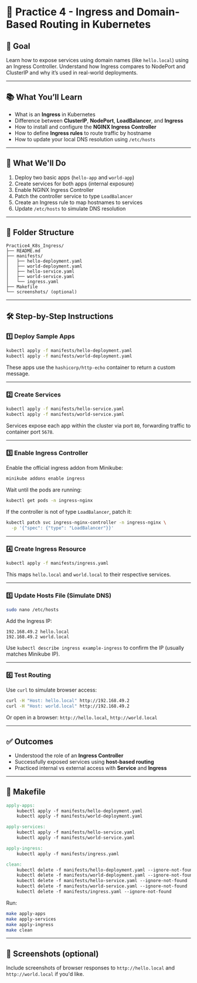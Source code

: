 # 📘 Practice 4 - Ingress and Domain-Based Routing in Kubernetes

## 🎯 Goal
Learn how to expose services using domain names (like `hello.local`) using an Ingress Controller. Understand how Ingress compares to NodePort and ClusterIP and why it’s used in real-world deployments.

---

## 📚 What You’ll Learn
- What is an **Ingress** in Kubernetes
- Difference between **ClusterIP**, **NodePort**, **LoadBalancer**, and **Ingress**
- How to install and configure the **NGINX Ingress Controller**
- How to define **Ingress rules** to route traffic by hostname
- How to update your local DNS resolution using `/etc/hosts`

---

## 🧱 What We'll Do
1. Deploy two basic apps (`hello-app` and `world-app`)
2. Create services for both apps (internal exposure)
3. Enable NGINX Ingress Controller
4. Patch the controller service to type `LoadBalancer`
5. Create an Ingress rule to map hostnames to services
6. Update `/etc/hosts` to simulate DNS resolution

---

## 📁 Folder Structure
```
Practice4_K8s_Ingress/
├── README.md
├── manifests/
│   ├── hello-deployment.yaml
│   ├── world-deployment.yaml
│   ├── hello-service.yaml
│   ├── world-service.yaml
│   └── ingress.yaml
├── Makefile
└── screenshots/ (optional)
```

---

## 🛠️ Step-by-Step Instructions

### 1️⃣ Deploy Sample Apps
```bash
kubectl apply -f manifests/hello-deployment.yaml
kubectl apply -f manifests/world-deployment.yaml
```
These apps use the `hashicorp/http-echo` container to return a custom message.

---

### 2️⃣ Create Services
```bash
kubectl apply -f manifests/hello-service.yaml
kubectl apply -f manifests/world-service.yaml
```
Services expose each app within the cluster via port `80`, forwarding traffic to container port `5678`.

---

### 3️⃣ Enable Ingress Controller
Enable the official ingress addon from Minikube:
```bash
minikube addons enable ingress
```
Wait until the pods are running:
```bash
kubectl get pods -n ingress-nginx
```
If the controller is not of type `LoadBalancer`, patch it:
```bash
kubectl patch svc ingress-nginx-controller -n ingress-nginx \
  -p '{"spec": {"type": "LoadBalancer"}}'
```

---

### 4️⃣ Create Ingress Resource
```bash
kubectl apply -f manifests/ingress.yaml
```
This maps `hello.local` and `world.local` to their respective services.

---

### 5️⃣ Update Hosts File (Simulate DNS)
```bash
sudo nano /etc/hosts
```
Add the Ingress IP:
```
192.168.49.2 hello.local
192.168.49.2 world.local
```
Use `kubectl describe ingress example-ingress` to confirm the IP (usually matches Minikube IP).

---

### 6️⃣ Test Routing
Use `curl` to simulate browser access:
```bash
curl -H "Host: hello.local" http://192.168.49.2
curl -H "Host: world.local" http://192.168.49.2
```
Or open in a browser: `http://hello.local`, `http://world.local`

---

## ✅ Outcomes
- Understood the role of an **Ingress Controller**
- Successfully exposed services using **host-based routing**
- Practiced internal vs external access with **Service** and **Ingress**

---

## 🧼 Makefile
```makefile
apply-apps:
	kubectl apply -f manifests/hello-deployment.yaml
	kubectl apply -f manifests/world-deployment.yaml

apply-services:
	kubectl apply -f manifests/hello-service.yaml
	kubectl apply -f manifests/world-service.yaml

apply-ingress:
	kubectl apply -f manifests/ingress.yaml

clean:
	kubectl delete -f manifests/hello-deployment.yaml --ignore-not-found
	kubectl delete -f manifests/world-deployment.yaml --ignore-not-found
	kubectl delete -f manifests/hello-service.yaml --ignore-not-found
	kubectl delete -f manifests/world-service.yaml --ignore-not-found
	kubectl delete -f manifests/ingress.yaml --ignore-not-found
```

Run:
```bash
make apply-apps
make apply-services
make apply-ingress
make clean
```

---

## 📸 Screenshots (optional)
Include screenshots of browser responses to `http://hello.local` and `http://world.local` if you'd like.

